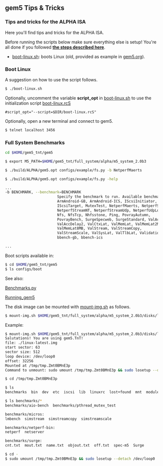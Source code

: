 ## gem5 Tips & Tricks
### **Tips and tricks for the ALPHA ISA**

Here you'll find tips and tricks for the ALPHA ISA.

Before running the scripts below make sure everything else is setup! You're
all done if you followed [**the steps described here**](../../README.md).

* [boot-linux.sh]: boots Linux (old, provided as example in
  [gem5.org](http://www.gem5.org/Download)).

### Boot Linux

A suggestion on how to use the script follows.

```bash
$ ./boot-linux.sh
```

Optionally, uncomment the variable **script_opt** in [boot-linux.sh] to use
the initialization script [boot-linux.rcS](boot-linux.rcS)

```
#script_opt="--script=$DIR/boot-linux.rcS"
```

Optionally, open a new terminal and connect to gem5.

```bash
$ telnet localhost 3456
```

### Full System Benchmarks

```bash
cd $HOME/gem5_tnt/gem5
```

```bash
$ export M5_PATH=$HOME/gem5_tnt/full_system/alpha/m5_system_2.0b3
```

```bash
$ ./build/ALPHA/gem5.opt configs/example/fs.py -b NetperfMaerts 
```

```bash
$ ./build/ALPHA/gem5.opt configs/example/fs.py -help

...
-b BENCHMARK, --benchmark=BENCHMARK
                        Specify the benchmark to run. Available benchmarks:
                        ArmAndroid-GB, ArmAndroid-ICS, IScsiInitiator,
                        IScsiTarget, MutexTest, NetperfMaerts, NetperfStream,
                        NetperfStreamNT, NetperfStreamUdp, NetperfUdpLocal,
                        Nfs, NfsTcp, Nhfsstone, Ping, PovrayAutumn,
                        PovrayBench, SurgeSpecweb, SurgeStandard, ValAccDelay,
                        ValAccDelay2, ValCtxLat, ValMemLat, ValMemLat2MB,
                        ValMemLat8MB, ValStream, ValStreamCopy,
                        ValStreamScale, ValSysLat, ValTlbLat, Validation,
                        bbench-gb, bbench-ics

...

```

Boot scripts available in:

```bash
$ cd $HOME/gem5_tnt/gem5
$ ls configs/boot
```

See also:

[Benchmarks.py]

[Running_gem5]

The disk image can be mounted with [mount-img.sh] as follows.

```bash
$ mount-img.sh $HOME/gem5_tnt/full_system/alpha/m5_system_2.0b3/disks/linux-latest.img
```

Example:

```bash
$ mount-img.sh $HOME/gem5_tnt/full_system/alpha/m5_system_2.0b3/disks/linux-latest.img
Salutations! You are using gem5.TnT!
file: ./linux-latest.img
start sector: 63
sector size: 512
loop device: /dev/loop0
offset: 32256
Mounted at /tmp/tmp.Zmt0BMnE3p
Command to unmount: sudo umount /tmp/tmp.Zmt0BMnE3p && sudo losetup --detach /dev/loop0
```

```bash
$ cd /tmp/tmp.Zmt0BMnE3p
```

```bash
$ ls
benchmarks  bin  dev  etc  iscsi  lib  linuxrc  lost+found  mnt  modules  proc  sbin  sys  tmp  usr  var
```

```bash
$ ls benchmarks/*
benchmarks/aio-bench  benchmarks/pthread_mutex_test

benchmarks/micros:
lmbench  simstream  simstreamcopy  simstreamscale

benchmarks/netperf-bin:
netperf  netserver

benchmarks/surge:
cnt.txt  mout.txt  name.txt  objout.txt  off.txt  spec-m5  Surge
```

```bash
$ cd -
$ sudo umount /tmp/tmp.Zmt0BMnE3p && sudo losetup --detach /dev/loop0
```

[boot-linux.sh]: boot-linux.sh
[Running_gem5]: http://www.gem5.org/Running_gem5
[Benchmarks.py]: https://gem5.googlesource.com/public/gem5/+/refs/heads/master/configs/common/Benchmarks.py
[mount-img.sh]: ../../disk-util/mount-img.sh
